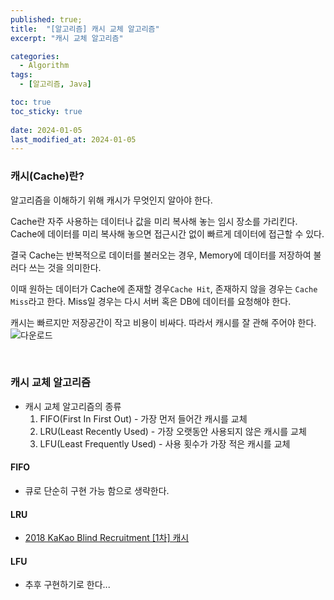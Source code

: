 ```yaml
---
published: true;
title:  "[알고리즘] 캐시 교체 알고리즘"
excerpt: "캐시 교체 알고리즘"

categories:
  - Algorithm
tags:
  - [알고리즘, Java]

toc: true
toc_sticky: true
 
date: 2024-01-05
last_modified_at: 2024-01-05
---
```


### 캐시(Cache)란?
알고리즘을 이해하기 위해 캐시가 무엇인지 알아야 한다.

Cache란 자주 사용하는 데이터나 값을 미리 복사해 놓는 임시 장소를 가리킨다. Cache에 데이터를 미리 복사해 놓으면 접근시간 없이 빠르게 데이터에 접근할 수 있다.

결국 Cache는 반복적으로 데이터를 불러오는 경우, Memory에 데이터를 저장하여 불러다 쓰는 것을 의미한다. 

이때 원하는 데이터가 Cache에 존재할 경우`Cache Hit`, 존재하지 않을 경우는 `Cache Miss`라고 한다. Miss일 경우는 다시 서버 혹은 DB에 데이터를 요청해야 한다.

캐시는 빠르지만 저장공간이 작고 비용이 비싸다. 따라서 캐시를 잘 관해 주어야 한다.
![다운로드](https://github.com/gunnu3226/kiosk_sparta/assets/139452702/688c6fb1-897b-4c91-8563-009c1914efac)

<br>

### 캐시 교체 알고리즘

- 캐시 교체 알고리즘의 종류
    1. FIFO(First In First Out) - 가장 먼저 들어간 캐시를 교체
    2. LRU(Least Recently Used) - 가장 오랫동안 사용되지 않은 캐시를 교체
    3. LFU(Least Frequently Used) - 사용 횟수가 가장 적은 캐시를 교체

#### FIFO
-   큐로 단순히 구현 가능 함으로 생략한다.

#### LRU
- [2018 KaKao Blind Recruitment [1차] 캐시](https://gunnu3226.github.io/programmers/1%EC%B0%A8-%EC%BA%90%EC%8B%9C/)

#### LFU
- 추후 구현하기로 한다...